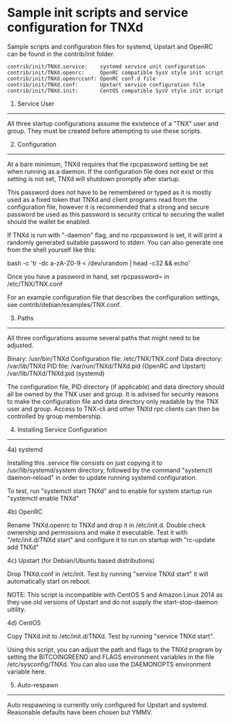 Sample init scripts and service configuration for TNXd
==========================================================

Sample scripts and configuration files for systemd, Upstart and OpenRC
can be found in the contrib/init folder.

    contrib/init/TNXd.service:    systemd service unit configuration
    contrib/init/TNXd.openrc:     OpenRC compatible SysV style init script
    contrib/init/TNXd.openrcconf: OpenRC conf.d file
    contrib/init/TNXd.conf:       Upstart service configuration file
    contrib/init/TNXd.init:       CentOS compatible SysV style init script

1. Service User
---------------------------------

All three startup configurations assume the existence of a "TNX" user
and group.  They must be created before attempting to use these scripts.

2. Configuration
---------------------------------

At a bare minimum, TNXd requires that the rpcpassword setting be set
when running as a daemon.  If the configuration file does not exist or this
setting is not set, TNXd will shutdown promptly after startup.

This password does not have to be remembered or typed as it is mostly used
as a fixed token that TNXd and client programs read from the configuration
file, however it is recommended that a strong and secure password be used
as this password is security critical to securing the wallet should the
wallet be enabled.

If TNXd is run with "-daemon" flag, and no rpcpassword is set, it will
print a randomly generated suitable password to stderr.  You can also
generate one from the shell yourself like this:

bash -c 'tr -dc a-zA-Z0-9 < /dev/urandom | head -c32 && echo'

Once you have a password in hand, set rpcpassword= in /etc/TNX/TNX.conf

For an example configuration file that describes the configuration settings,
see contrib/debian/examples/TNX.conf.

3. Paths
---------------------------------

All three configurations assume several paths that might need to be adjusted.

Binary:              /usr/bin/TNXd
Configuration file:  /etc/TNX/TNX.conf
Data directory:      /var/lib/TNXd
PID file:            /var/run/TNXd/TNXd.pid (OpenRC and Upstart)
                     /var/lib/TNXd/TNXd.pid (systemd)

The configuration file, PID directory (if applicable) and data directory
should all be owned by the TNX user and group.  It is advised for security
reasons to make the configuration file and data directory only readable by the
TNX user and group.  Access to TNX-cli and other TNXd rpc clients
can then be controlled by group membership.

4. Installing Service Configuration
-----------------------------------

4a) systemd

Installing this .service file consists on just copying it to
/usr/lib/systemd/system directory, followed by the command
"systemctl daemon-reload" in order to update running systemd configuration.

To test, run "systemctl start TNXd" and to enable for system startup run
"systemctl enable TNXd"

4b) OpenRC

Rename TNXd.openrc to TNXd and drop it in /etc/init.d.  Double
check ownership and permissions and make it executable.  Test it with
"/etc/init.d/TNXd start" and configure it to run on startup with
"rc-update add TNXd"

4c) Upstart (for Debian/Ubuntu based distributions)

Drop TNXd.conf in /etc/init.  Test by running "service TNXd start"
it will automatically start on reboot.

NOTE: This script is incompatible with CentOS 5 and Amazon Linux 2014 as they
use old versions of Upstart and do not supply the start-stop-daemon uitility.

4d) CentOS

Copy TNXd.init to /etc/init.d/TNXd. Test by running "service TNXd start".

Using this script, you can adjust the path and flags to the TNXd program by
setting the BITCOINGREEND and FLAGS environment variables in the file
/etc/sysconfig/TNXd. You can also use the DAEMONOPTS environment variable here.

5. Auto-respawn
-----------------------------------

Auto respawning is currently only configured for Upstart and systemd.
Reasonable defaults have been chosen but YMMV.
